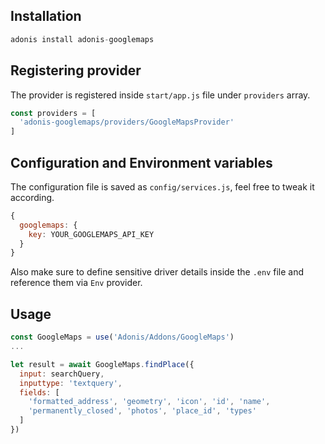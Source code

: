 

## Installation

```js
adonis install adonis-googlemaps
```

## Registering provider

The provider is registered inside `start/app.js` file under `providers` array.

```js
const providers = [
  'adonis-googlemaps/providers/GoogleMapsProvider'
]
```

## Configuration and Environment variables

The configuration file is saved as `config/services.js`, feel free to tweak it according.

```js
{
  googlemaps: {
    key: YOUR_GOOGLEMAPS_API_KEY
  }
}
```
Also make sure to define sensitive driver details inside the `.env` file and reference them via `Env` provider.

## Usage

```js
const GoogleMaps = use('Adonis/Addons/GoogleMaps')
...

let result = await GoogleMaps.findPlace({
  input: searchQuery,
  inputtype: 'textquery',
  fields: [
    'formatted_address', 'geometry', 'icon', 'id', 'name',
    'permanently_closed', 'photos', 'place_id', 'types'
  ]
})
```
